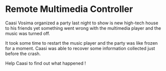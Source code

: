 # Remote Multimedia Controller

Caasi Vosima organized a party last night to show is new high-tech house to his 
friends yet something went wrong with the multimedia player and the music was 
turned off.

It took some time to restart the music player and the party was like frozen for a 
moment. Caasi was able to recover some information collected just before the 
crash.

Help Caasi to find out what happened !

